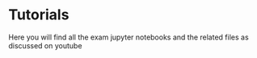 # Tutorials

Here you will find all the exam jupyter notebooks and the related files as discussed on youtube 
